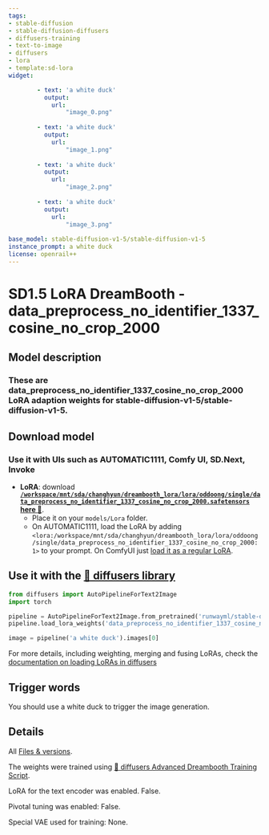 ```yaml
---
tags:
- stable-diffusion
- stable-diffusion-diffusers
- diffusers-training
- text-to-image
- diffusers
- lora
- template:sd-lora
widget:

        - text: 'a white duck'
          output:
            url:
                "image_0.png"
        
        - text: 'a white duck'
          output:
            url:
                "image_1.png"
        
        - text: 'a white duck'
          output:
            url:
                "image_2.png"
        
        - text: 'a white duck'
          output:
            url:
                "image_3.png"
        
base_model: stable-diffusion-v1-5/stable-diffusion-v1-5
instance_prompt: a white duck
license: openrail++
---
```


# SD1.5 LoRA DreamBooth - data_preprocess_no_identifier_1337_cosine_no_crop_2000

<Gallery />

## Model description

### These are data_preprocess_no_identifier_1337_cosine_no_crop_2000 LoRA adaption weights for stable-diffusion-v1-5/stable-diffusion-v1-5.

## Download model

### Use it with UIs such as AUTOMATIC1111, Comfy UI, SD.Next, Invoke

- **LoRA**: download **[`/workspace/mnt/sda/changhyun/dreambooth_lora/lora/oddoong/single/data_preprocess_no_identifier_1337_cosine_no_crop_2000.safetensors` here 💾](/data_preprocess_no_identifier_1337_cosine_no_crop_2000/blob/main//workspace/mnt/sda/changhyun/dreambooth_lora/lora/oddoong/single/data_preprocess_no_identifier_1337_cosine_no_crop_2000.safetensors)**.
    - Place it on your `models/Lora` folder.
    - On AUTOMATIC1111, load the LoRA by adding `<lora:/workspace/mnt/sda/changhyun/dreambooth_lora/lora/oddoong/single/data_preprocess_no_identifier_1337_cosine_no_crop_2000:1>` to your prompt. On ComfyUI just [load it as a regular LoRA](https://comfyanonymous.github.io/ComfyUI_examples/lora/).


## Use it with the [🧨 diffusers library](https://github.com/huggingface/diffusers)

```py
from diffusers import AutoPipelineForText2Image
import torch

pipeline = AutoPipelineForText2Image.from_pretrained('runwayml/stable-diffusion-v1-5', torch_dtype=torch.float16).to('cuda')
pipeline.load_lora_weights('data_preprocess_no_identifier_1337_cosine_no_crop_2000', weight_name='pytorch_lora_weights.safetensors')

image = pipeline('a white duck').images[0]
```

For more details, including weighting, merging and fusing LoRAs, check the [documentation on loading LoRAs in diffusers](https://huggingface.co/docs/diffusers/main/en/using-diffusers/loading_adapters)

## Trigger words

You should use a white duck to trigger the image generation.

## Details
All [Files & versions](/data_preprocess_no_identifier_1337_cosine_no_crop_2000/tree/main).

The weights were trained using [🧨 diffusers Advanced Dreambooth Training Script](https://github.com/huggingface/diffusers/blob/main/examples/advanced_diffusion_training/train_dreambooth_lora_sd15_advanced.py).

LoRA for the text encoder was enabled. False.

Pivotal tuning was enabled: False.

Special VAE used for training: None.


